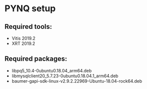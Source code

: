 # PYNQ setup

## Required tools:
* Vitis 2019.2
* XRT 2019.2

## Required packages:
* libpq5_10.4-0ubuntu0.18.04_arm64.deb
* libmysqlclient20_5.7.23-0ubuntu0.18.04.1_arm64.deb
* baumer-gapi-sdk-linux-v2.9.2.22969-Ubuntu-18.04-rock64.deb
